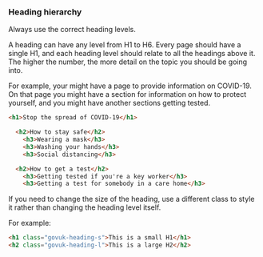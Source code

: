 ### Heading hierarchy

Always use the correct heading levels.

A heading can have any level from H1 to H6. Every page should have a single H1, and each heading level should relate to all the headings above it. The higher the number, the more detail on the topic you should be going into.

For example, your might have a page to provide information on COVID-19. On that page you might have a section for information on how to protect yourself, and you might have another sections getting tested.

```html
<h1>Stop the spread of COVID-19</h1>

  <h2>How to stay safe</h2>
    <h3>Wearing a mask</h3>
    <h3>Washing your hands</h3>
    <h3>Social distancing</h3>

  <h2>How to get a test</h2>
    <h3>Getting tested if you're a key worker</h3>
    <h3>Getting a test for somebody in a care home</h3>
```

If you need to change the size of the heading, use a different class to style it rather than changing the heading level itself.

For example:
```html
<h1 class="govuk-heading-s">This is a small H1</h1>
<h2 class="govuk-heading-l">This is a large H2</h2>
```
